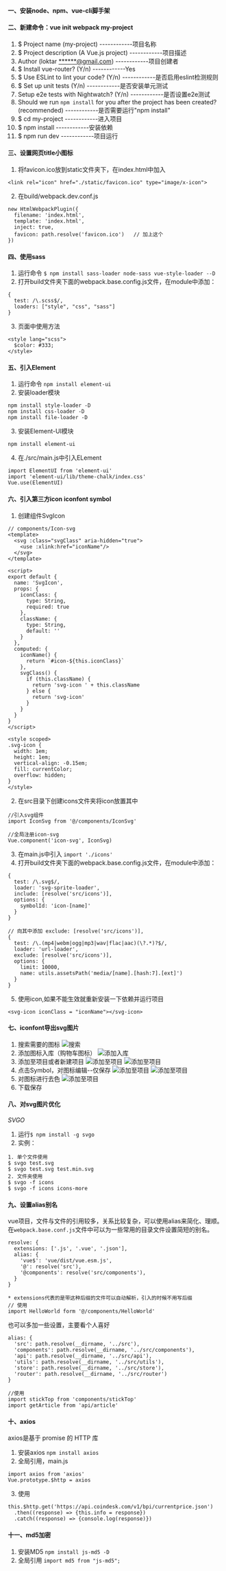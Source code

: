 #### 一、安装node、npm、vue-cli脚手架
#### 二、新建命令：vue init webpack my-project
1. $ Project name (my-project)        ------------项目名称
2. $ Project description (A Vue.js project)        ------------项目描述
3. Author (loktar <******@gmail.com>)        ------------项目创建者
4. $ Install vue-router? (Y/n)        ------------Yes
5. $ Use ESLint to lint your code? (Y/n)        ------------是否启用eslint检测规则
6. $ Set up unit tests (Y/n)        ------------是否安装单元测试
7. Setup e2e tests with Nightwatch? (Y/n)        ------------是否设置e2e测试
8. Should we run `npm install` for you after the project has been created? (recommended)        ------------是否需要运行"npm install"
9. $ cd my-project         ------------进入项目
10. $ npm install         ------------安装依赖
11. $ npm run dev         ------------项目运行
#### 三、设置网页title小图标
1. 将favicon.ico放到static文件夹下，在index.html中加入
```
<link rel="icon" href="./static/favicon.ico" type="image/x-icon">
```
2. 在build/webpack.dev.conf.js
```
new HtmlWebpackPlugin({
  filename: 'index.html',
  template: 'index.html',
  inject: true,
  favicon: path.resolve('favicon.ico')   // 加上这个
})
```
#### 四、使用sass
1. 运行命令 `$ npm install sass-loader node-sass vue-style-loader --D`
2. 打开build文件夹下面的webpack.base.config.js文件，在module中添加：
```
{ 
  test: /\.scss$/,
  loaders: ["style", "css", "sass"]
}
```
3. 页面中使用方法
```
<style lang="scss">
  $color: #333;
</style>
```
#### 五、引入Element
1. 运行命令 `npm install element-ui`
2. 安装loader模块
```
npm install style-loader -D
npm install css-loader -D
npm install file-loader -D
```
3. 安装Element-UI模块
```
npm install element-ui
```
4. 在./src/main.js中引入ELement
```
import ElementUI from 'element-ui'
import 'element-ui/lib/theme-chalk/index.css'
Vue.use(ElementUI)
```
#### 六、引入第三方icon iconfont symbol
1. 创建组件SvgIcon
```
// components/Icon-svg
<template>
  <svg :class="svgClass" aria-hidden="true">
    <use :xlink:href="iconName"/>
  </svg>
</template>

<script>
export default {
  name: 'SvgIcon',
  props: {
    iconClass: {
      type: String,
      required: true
    },
    className: {
      type: String,
      default: ''
    }
  },
  computed: {
    iconName() {
      return `#icon-${this.iconClass}`
    },
    svgClass() {
      if (this.className) {
        return 'svg-icon ' + this.className
      } else {
        return 'svg-icon'
      }
    }
  }
}
</script>

<style scoped>
.svg-icon {
  width: 1em;
  height: 1em;
  vertical-align: -0.15em;
  fill: currentColor;
  overflow: hidden;
}
</style>
```
2. 在src目录下创建icons文件夹将icon放置其中
```
//引入svg组件
import IconSvg from '@/components/IconSvg'

//全局注册icon-svg
Vue.component('icon-svg', IconSvg)
```
3. 在main.js中引入 `import './icons'`
4. 打开build文件夹下面的webpack.base.config.js文件，在module中添加：
```
{
  test: /\.svg$/,
  loader: 'svg-sprite-loader',
  include: [resolve('src/icons')],
  options: {
    symbolId: 'icon-[name]'
  }
}
```
```
// 向其中添加 exclude: [resolve('src/icons')],
{
  test: /\.(mp4|webm|ogg|mp3|wav|flac|aac)(\?.*)?$/,
  loader: 'url-loader',
  exclude: [resolve('src/icons')],
  options: {
    limit: 10000,
    name: utils.assetsPath('media/[name].[hash:7].[ext]')
  }
}
```
5. 使用icon,如果不能生效就重新安装一下依赖并运行项目
```
<svg-icon iconClass = "iconName"></svg-icon>
```
#### 七、iconfont导出svg图片
1. 搜索需要的图标
![搜索](/img/shousuo.png)
2. 添加图标入库（购物车图标）
![添加入库](/img/add-resq.png)
3. 添加至项目或者新建项目
![添加至项目](/img/new.png)
![添加至项目](/img/new2.png)
4. 点击Symbol，对图标编辑--仅保存
![添加至项目](/img/edit.png)
![添加至项目](/img/Just-save.png)
5. 对图标进行去色
![添加至项目](/img/quse.png)
6. 下载保存
#### 八、对svg图片优化
*SVGO*
1. 运行`$ npm install -g svgo`
2. 实例：
```
1. 单个文件使用
$ svgo test.svg
$ svgo test.svg test.min.svg
2. 文件夹使用
$ svgo -f icons
$ svgo -f icons icons-more
```
#### 九、设置alias别名
vue项目，文件与文件的引用较多，关系比较复杂，可以使用alias来简化、理顺。在`webpack.base.conf.js`文件中可以为一些常用的目录文件设置简短的别名。
```
resolve: {
  extensions: ['.js', '.vue', '.json'],
  alias: {
    'vue$': 'vue/dist/vue.esm.js',
    '@': resolve('src'),
    '@components': resolve('src/components'),
  }
}

* extensions代表的是带这种后缀的文件可以自动解析，引入的时候不用写后缀
// 使用
import HelloWorld form '@/components/HelloWorld'
```
也可以多加一些设置，主要看个人喜好
```
alias: {
  'src': path.resolve(__dirname, '../src'),
  'components': path.resolve(__dirname, '../src/components'),
  'api': path.resolve(__dirname, '../src/api'),
  'utils': path.resolve(__dirname, '../src/utils'),
  'store': path.resolve(__dirname, '../src/store'),
  'router': path.resolve(__dirname, '../src/router')
}

//使用
import stickTop from 'components/stickTop'
import getArticle from 'api/article'
```
#### 十、axios
axios是基于 promise 的 HTTP 库
1. 安装axios
`npm install axios`
2. 全局引用，main.js
```
import axios from 'axios'
Vue.prototype.$http = axios
```
3. 使用
```
this.$http.get('https://api.coindesk.com/v1/bpi/currentprice.json')
  .then((response) => {this.info = response})
  .catch((response) => {console.log(response)})
```
#### 十一、md5加密
1. 安装MD5
`npm install js-md5 -D`
2. 全局引用 
`import md5 from "js-md5";`




